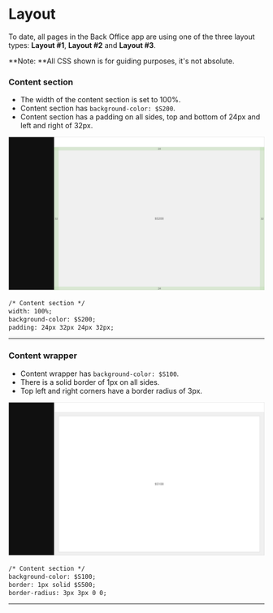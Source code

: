 # Layout

To date, all pages in the Back Office app are using one of the three layout types: **Layout \#1**, **Layout \#2** and **Layout \#3**.

**Note: **All CSS shown is for guiding purposes, it's not absolute.

### Content section

* The width of the content section is set to 100%.
* Content section has `background-color: $S200`.
* Content section has a padding on all sides, top and bottom of 24px and left and right of 32px.

![](/assets/foundations/layout-content-section.png)

```
/* Content section */
width: 100%;
background-color: $S200;
padding: 24px 32px 24px 32px;
```

---

### Content wrapper

* Content wrapper has `background-color: $S100`.
* There is a solid border of 1px on all sides.
* Top left and right corners have a border radius of 3px.

![](/assets/foundations/layout-content-wrapper.png)

```
/* Content section */
background-color: $S100;
border: 1px solid $S500;
border-radius: 3px 3px 0 0;
```

---



